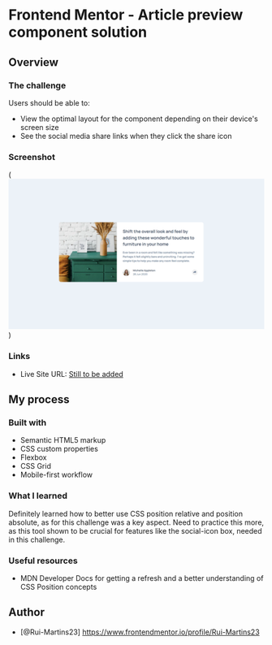 # Frontend Mentor - Article preview component solution
## Overview
### The challenge

Users should be able to:

- View the optimal layout for the component depending on their device's screen size
- See the social media share links when they click the share icon

### Screenshot

(![Article Preview Screenshor](image.png))

### Links

- Live Site URL: [Still to be added](https://your-live-site-url.com)

## My process
### Built with

- Semantic HTML5 markup
- CSS custom properties
- Flexbox
- CSS Grid
- Mobile-first workflow

### What I learned

Definitely learned how to better use CSS position relative and position absolute, as for this challenge was a key aspect.
Need to practice this more, as this tool shown to be crucial for features like the social-icon box, needed in this challenge.

### Useful resources

- MDN Developer Docs for getting a refresh and a better understanding of CSS Position concepts

## Author

- [@Rui-Martins23] https://www.frontendmentor.io/profile/Rui-Martins23
